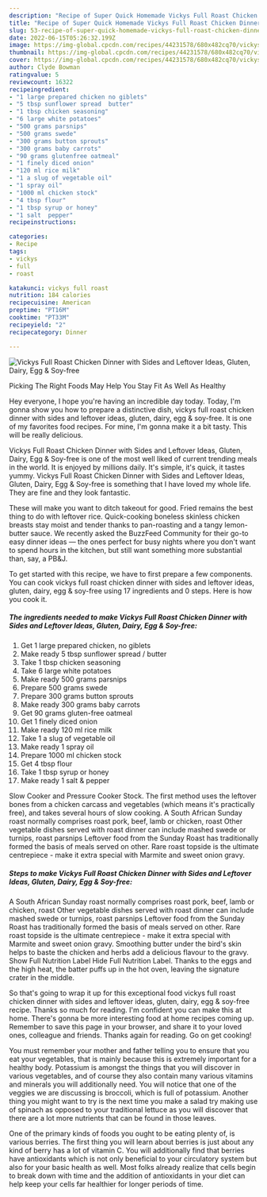 ```yaml
---
description: "Recipe of Super Quick Homemade Vickys Full Roast Chicken Dinner with Sides and Leftover Ideas, Gluten, Dairy, Egg &amp;amp; Soy-free"
title: "Recipe of Super Quick Homemade Vickys Full Roast Chicken Dinner with Sides and Leftover Ideas, Gluten, Dairy, Egg &amp;amp; Soy-free"
slug: 53-recipe-of-super-quick-homemade-vickys-full-roast-chicken-dinner-with-sides-and-leftover-ideas-gluten-dairy-egg-and-amp-soy-free
date: 2022-06-15T05:26:32.199Z
image: https://img-global.cpcdn.com/recipes/44231578/680x482cq70/vickys-full-roast-chicken-dinner-with-sides-and-leftover-ideas-gluten-dairy-egg-soy-free-recipe-main-photo.jpg
thumbnail: https://img-global.cpcdn.com/recipes/44231578/680x482cq70/vickys-full-roast-chicken-dinner-with-sides-and-leftover-ideas-gluten-dairy-egg-soy-free-recipe-main-photo.jpg
cover: https://img-global.cpcdn.com/recipes/44231578/680x482cq70/vickys-full-roast-chicken-dinner-with-sides-and-leftover-ideas-gluten-dairy-egg-soy-free-recipe-main-photo.jpg
author: Clyde Bowman
ratingvalue: 5
reviewcount: 16322
recipeingredient:
- "1 large prepared chicken no giblets"
- "5 tbsp sunflower spread  butter"
- "1 tbsp chicken seasoning"
- "6 large white potatoes"
- "500 grams parsnips"
- "500 grams swede"
- "300 grams button sprouts"
- "300 grams baby carrots"
- "90 grams glutenfree oatmeal"
- "1 finely diced onion"
- "120 ml rice milk"
- "1 a slug of vegetable oil"
- "1 spray oil"
- "1000 ml chicken stock"
- "4 tbsp flour"
- "1 tbsp syrup or honey"
- "1 salt  pepper"
recipeinstructions:

categories:
- Recipe
tags:
- vickys
- full
- roast

katakunci: vickys full roast 
nutrition: 184 calories
recipecuisine: American
preptime: "PT16M"
cooktime: "PT33M"
recipeyield: "2"
recipecategory: Dinner

---
```



![Vickys Full Roast Chicken Dinner with Sides and Leftover Ideas, Gluten, Dairy, Egg &amp; Soy-free](https://img-global.cpcdn.com/recipes/44231578/680x482cq70/vickys-full-roast-chicken-dinner-with-sides-and-leftover-ideas-gluten-dairy-egg-soy-free-recipe-main-photo.jpg)

Picking The Right Foods May Help You Stay Fit As Well As Healthy

Hey everyone, I hope you're having an incredible day today. Today, I'm gonna show you how to prepare a distinctive dish, vickys full roast chicken dinner with sides and leftover ideas, gluten, dairy, egg &amp; soy-free. It is one of my favorites food recipes. For mine, I'm gonna make it a bit tasty. This will be really delicious.

Vickys Full Roast Chicken Dinner with Sides and Leftover Ideas, Gluten, Dairy, Egg &amp; Soy-free is one of the most well liked of current trending meals in the world. It is enjoyed by millions daily. It's simple, it's quick, it tastes yummy. Vickys Full Roast Chicken Dinner with Sides and Leftover Ideas, Gluten, Dairy, Egg &amp; Soy-free is something that I have loved my whole life. They are fine and they look fantastic.

These will make you want to ditch takeout for good. Fried remains the best thing to do with leftover rice. Quick-cooking boneless skinless chicken breasts stay moist and tender thanks to pan-roasting and a tangy lemon-butter sauce. We recently asked the BuzzFeed Community for their go-to easy dinner ideas — the ones perfect for busy nights where you don&#39;t want to spend hours in the kitchen, but still want something more substantial than, say, a PB&amp;J.


To get started with this recipe, we have to first prepare a few components. You can cook vickys full roast chicken dinner with sides and leftover ideas, gluten, dairy, egg &amp; soy-free using 17 ingredients and 0 steps. Here is how you cook it.

<!--inarticleads1-->

##### The ingredients needed to make Vickys Full Roast Chicken Dinner with Sides and Leftover Ideas, Gluten, Dairy, Egg &amp; Soy-free:

1. Get 1 large prepared chicken, no giblets
1. Make ready 5 tbsp sunflower spread / butter
1. Take 1 tbsp chicken seasoning
1. Take 6 large white potatoes
1. Make ready 500 grams parsnips
1. Prepare 500 grams swede
1. Prepare 300 grams button sprouts
1. Make ready 300 grams baby carrots
1. Get 90 grams gluten-free oatmeal
1. Get 1 finely diced onion
1. Make ready 120 ml rice milk
1. Take 1 a slug of vegetable oil
1. Make ready 1 spray oil
1. Prepare 1000 ml chicken stock
1. Get 4 tbsp flour
1. Take 1 tbsp syrup or honey
1. Make ready 1 salt &amp; pepper


Slow Cooker and Pressure Cooker Stock. The first method uses the leftover bones from a chicken carcass and vegetables (which means it&#39;s practically free), and takes several hours of slow cooking. A South African Sunday roast normally comprises roast pork, beef, lamb or chicken, roast Other vegetable dishes served with roast dinner can include mashed swede or turnips, roast parsnips Leftover food from the Sunday Roast has traditionally formed the basis of meals served on other. Rare roast topside is the ultimate centrepiece - make it extra special with Marmite and sweet onion gravy. 

<!--inarticleads2-->

##### Steps to make Vickys Full Roast Chicken Dinner with Sides and Leftover Ideas, Gluten, Dairy, Egg &amp; Soy-free:



A South African Sunday roast normally comprises roast pork, beef, lamb or chicken, roast Other vegetable dishes served with roast dinner can include mashed swede or turnips, roast parsnips Leftover food from the Sunday Roast has traditionally formed the basis of meals served on other. Rare roast topside is the ultimate centrepiece - make it extra special with Marmite and sweet onion gravy. Smoothing butter under the bird&#39;s skin helps to baste the chicken and herbs add a delicious flavour to the gravy. Show Full Nutrition Label Hide Full Nutrition Label. Thanks to the eggs and the high heat, the batter puffs up in the hot oven, leaving the signature crater in the middle. 

So that's going to wrap it up for this exceptional food vickys full roast chicken dinner with sides and leftover ideas, gluten, dairy, egg &amp; soy-free recipe. Thanks so much for reading. I'm confident you can make this at home. There's gonna be more interesting food at home recipes coming up. Remember to save this page in your browser, and share it to your loved ones, colleague and friends. Thanks again for reading. Go on get cooking!

You must remember your mother and father telling you to ensure that you eat your vegetables, that is mainly because this is extremely important for a healthy body. Potassium is amongst the things that you will discover in various vegetables, and of course they also contain many various vitamins and minerals you will additionally need. You will notice that one of the veggies we are discussing is broccoli, which is full of potassium. Another thing you might want to try is the next time you make a salad try making use of spinach as opposed to your traditional lettuce as you will discover that there are a lot more nutrients that can be found in those leaves.

One of the primary kinds of foods you ought to be eating plenty of, is various berries. The first thing you will learn about berries is just about any kind of berry has a lot of vitamin C. You will additionally find that berries have antioxidants which is not only beneficial to your circulatory system but also for your basic health as well. Most folks already realize that cells begin to break down with time and the addition of antioxidants in your diet can help keep your cells far healthier for longer periods of time.
